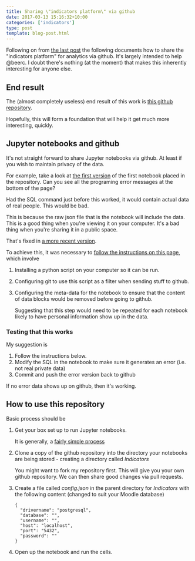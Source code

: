 ```yaml
---
title: Sharing \"indicators platform\" via github
date: 2017-03-13 15:16:32+10:00
categories: ['indicators']
type: post
template: blog-post.html
---
```

Following on from [the last post](http://djon.es/blog/2017/03/12/jupyter-notebook-indicators-platform-baby-step-1-finding-an-orm/) the following documents how to share the "indicators platform" for analytics via github. It's largely intended to help @beerc. I doubt there's nothing (at the moment) that makes this inherently interesting for anyone else.

## End result

The (almost completely useless) end result of this work is [this github repository](https://github.com/djplaner/Indicators).

Hopefully, this will form a foundation that will help it get much more interesting, quickly.

## Jupyter notebooks and github

It's not straight forward to share Jupyter notebooks via github. At least if you wish to maintain privacy of the data.

For example, take a look at [the first version](https://github.com/djplaner/Indicators/blob/cfac4f395f061092eb84031af10279a2d5b80589/Home.ipynb) of the first notebook placed in the repository. Can you see all the programing error messages at the bottom of the page?

Had the SQL command just before this worked, it would contain actual data of real people. This would be bad.

This is because the raw json file that is the notebook will include the data. This is a good thing when you're viewing it on your computer. It's a bad thing when you're sharing it in a public space.

That's fixed in [a more recent version](https://github.com/djplaner/Indicators/blob/ccf46631208fd6b4b1b72a10316aa693526274ef/Home.ipynb).

To achieve this, it was necessary to [follow the instructions on this page](https://gist.github.com/pbugnion/ea2797393033b54674af), which involve

1. Installing a python script on your computer so it can be run.
2. Configuring git to use this script as a filter when sending stuff to github.
3. Configuring the meta-data for the notebook to ensure that the content of data blocks would be removed before going to github.
    
    Suggesting that this step would need to be repeated for each notebook likely to have personal information show up in the data.
    

### Testing that this works

My suggestion is

1. Follow the instructions below.
2. Modify the SQL in the notebook to make sure it generates an error (i.e. not real private data)
3. Commit and push the error version back to github

If no error data shows up on github, then it's working.

## How to use this repository

Basic process should be

1. Get your box set up to run Jupyter notebooks.
    
    It is generally, a [fairly simple process](http://jupyter.org/install.html)
    
2. Clone a copy of the github repository into the directory your notebooks are being stored - creating a directory called _Indicators_
    
    You might want to fork my repository first. This will give you your own github repository. We can then share good changes via pull requests.
    
3. Create a file called _config.json_ in the parent directory for _Indicators_ with the following content (changed to suit your Moodle database)
    
    ```
    {
      "drivername": "postgresql",
      "database": "",
      "username": "",
      "host": "localhost",
      "port": "5432",
      "password": ""
    }
    
    ```
    
4. Open up the notebook and run the cells.